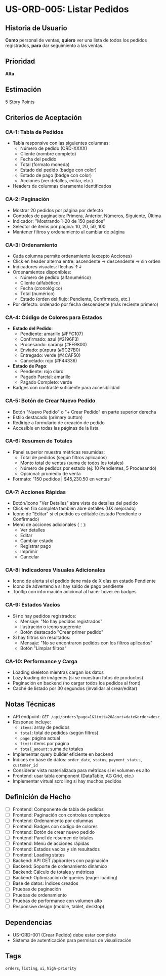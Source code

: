 # US-ORD-005: Listar Pedidos

## Historia de Usuario
**Como** personal de ventas,
**quiero** ver una lista de todos los pedidos registrados,
**para** dar seguimiento a las ventas.

## Prioridad
**Alta**

## Estimación
5 Story Points

## Criterios de Aceptación

### CA-1: Tabla de Pedidos
- Tabla responsive con las siguientes columnas:
  - Número de pedido (ORD-XXXX)
  - Cliente (nombre completo)
  - Fecha del pedido
  - Total (formato moneda)
  - Estado del pedido (badge con color)
  - Estado de pago (badge con color)
  - Acciones (ver detalles, editar, etc.)
- Headers de columnas claramente identificados

### CA-2: Paginación
- Mostrar 20 pedidos por página por defecto
- Controles de paginación: Primera, Anterior, Números, Siguiente, Última
- Indicador: "Mostrando 1-20 de 150 pedidos"
- Selector de items por página: 10, 20, 50, 100
- Mantener filtros y ordenamiento al cambiar de página

### CA-3: Ordenamiento
- Cada columna permite ordenamiento (excepto Acciones)
- Click en header alterna entre: ascendente → descendente → sin orden
- Indicadores visuales: flechas ↑↓
- Ordenamientos disponibles:
  - Número de pedido (alfanumérico)
  - Cliente (alfabético)
  - Fecha (cronológico)
  - Total (numérico)
  - Estado (orden del flujo: Pendiente, Confirmado, etc.)
- Por defecto: ordenado por fecha descendente (más reciente primero)

### CA-4: Código de Colores para Estados
- **Estado del Pedido**:
  - Pendiente: amarillo (#FFC107)
  - Confirmado: azul (#2196F3)
  - Procesando: naranja (#FF9800)
  - Enviado: púrpura (#9C27B0)
  - Entregado: verde (#4CAF50)
  - Cancelado: rojo (#F44336)
- **Estado de Pago**:
  - Pendiente: rojo claro
  - Pagado Parcial: amarillo
  - Pagado Completo: verde
- Badges con contraste suficiente para accesibilidad

### CA-5: Botón de Crear Nuevo Pedido
- Botón "Nuevo Pedido" o "+ Crear Pedido" en parte superior derecha
- Estilo destacado (primary button)
- Redirige a formulario de creación de pedido
- Accesible en todas las páginas de la lista

### CA-6: Resumen de Totales
- Panel superior muestra métricas resumidas:
  - Total de pedidos (según filtros aplicados)
  - Monto total de ventas (suma de todos los totales)
  - Número de pedidos por estado (ej: 10 Pendientes, 5 Procesando)
  - Opcional: promedio de venta
- Formato: "150 pedidos | $45,230.50 en ventas"

### CA-7: Acciones Rápidas
- Botón/icono "Ver Detalles" abre vista de detalles del pedido
- Click en fila completa también abre detalles (UX mejorado)
- Icono de "Editar" si el pedido es editable (estado Pendiente o Confirmado)
- Menú de acciones adicionales (⋮):
  - Ver detalles
  - Editar
  - Cambiar estado
  - Registrar pago
  - Imprimir
  - Cancelar

### CA-8: Indicadores Visuales Adicionales
- Icono de alerta si el pedido tiene más de X días en estado Pendiente
- Icono de advertencia si hay saldo de pago pendiente
- Tooltip con información adicional al hacer hover en badges

### CA-9: Estados Vacíos
- Si no hay pedidos registrados:
  - Mensaje: "No hay pedidos registrados"
  - Ilustración o icono sugerente
  - Botón destacado "Crear primer pedido"
- Si hay filtros sin resultados:
  - Mensaje: "No se encontraron pedidos con los filtros aplicados"
  - Botón "Limpiar filtros"

### CA-10: Performance y Carga
- Loading skeleton mientras cargan los datos
- Lazy loading de imágenes (si se muestran fotos de productos)
- Paginación en backend (no cargar todos los pedidos al front)
- Caché de listado por 30 segundos (invalidar al crear/editar)

## Notas Técnicas
- API endpoint: `GET /api/orders?page=1&limit=20&sort=date&order=desc`
- Response incluye:
  - `items`: array de pedidos
  - `total`: total de pedidos (según filtros)
  - `page`: página actual
  - `limit`: items por página
  - `total_amount`: suma de totales
- Implementar query builder eficiente en backend
- Índices en base de datos: `order_date`, `status`, `payment_status`, `customer_id`
- Considerar vista materializada para métricas si el volumen es alto
- Frontend: usar tabla component (DataTable, AG Grid, etc.)
- Implementar virtual scrolling si hay muchos pedidos

## Definición de Hecho
- [ ] Frontend: Componente de tabla de pedidos
- [ ] Frontend: Paginación con controles completos
- [ ] Frontend: Ordenamiento por columnas
- [ ] Frontend: Badges con código de colores
- [ ] Frontend: Botón de crear nuevo pedido
- [ ] Frontend: Panel de resumen de totales
- [ ] Frontend: Menú de acciones rápidas
- [ ] Frontend: Estados vacíos y sin resultados
- [ ] Frontend: Loading states
- [ ] Backend: API GET /api/orders con paginación
- [ ] Backend: Soporte de ordenamiento dinámico
- [ ] Backend: Cálculo de totales y métricas
- [ ] Backend: Optimización de queries (eager loading)
- [ ] Base de datos: Índices creados
- [ ] Pruebas de paginación
- [ ] Pruebas de ordenamiento
- [ ] Pruebas de performance con volumen alto
- [ ] Responsive design (mobile, tablet, desktop)

## Dependencias
- US-ORD-001 (Crear Pedido) debe estar completo
- Sistema de autenticación para permisos de visualización

## Tags
`orders`, `listing`, `ui`, `high-priority`
